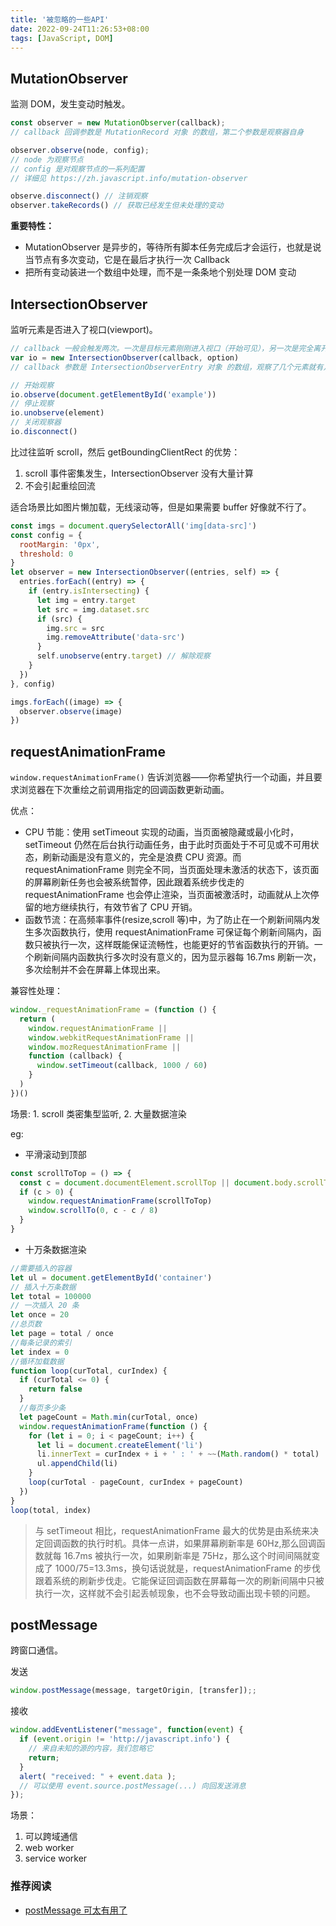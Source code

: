 ```yaml
---
title: '被忽略的一些API'
date: 2022-09-24T11:26:53+08:00
tags: [JavaScript, DOM]
---
```


## MutationObserver

监测 DOM，发生变动时触发。

```JavaScript
const observer = new MutationObserver(callback);
// callback 回调参数是 MutationRecord 对象 的数组，第二个参数是观察器自身

observer.observe(node, config);
// node 为观察节点
// config 是对观察节点的一系列配置
// 详细见 https://zh.javascript.info/mutation-observer

observe.disconnect() // 注销观察
observer.takeRecords() // 获取已经发生但未处理的变动
```

**重要特性：**

- MutationObserver 是异步的，等待所有脚本任务完成后才会运行，也就是说当节点有多次变动，它是在最后才执行一次 Callback
- 把所有变动装进一个数组中处理，而不是一条条地个别处理 DOM 变动

## IntersectionObserver

监听元素是否进入了视口(viewport)。

```JavaScript
// callback 一般会触发两次。一次是目标元素刚刚进入视口（开始可见），另一次是完全离开视口（开始不可见）。
var io = new IntersectionObserver(callback, option)
// callback 参数是 IntersectionObserverEntry 对象 的数组，观察了几个元素就有几个对象

// 开始观察
io.observe(document.getElementById('example'))
// 停止观察
io.unobserve(element)
// 关闭观察器
io.disconnect()
```

比过往监听 scroll，然后 getBoundingClientRect 的优势：

1. scroll 事件密集发生，IntersectionObserver 没有大量计算
2. 不会引起重绘回流

适合场景比如图片懒加载，无线滚动等，但是如果需要 buffer 好像就不行了。

```JavaScript
const imgs = document.querySelectorAll('img[data-src]')
const config = {
  rootMargin: '0px',
  threshold: 0
}
let observer = new IntersectionObserver((entries, self) => {
  entries.forEach((entry) => {
    if (entry.isIntersecting) {
      let img = entry.target
      let src = img.dataset.src
      if (src) {
        img.src = src
        img.removeAttribute('data-src')
      }
      self.unobserve(entry.target) // 解除观察
    }
  })
}, config)

imgs.forEach((image) => {
  observer.observe(image)
})
```

## requestAnimationFrame

`window.requestAnimationFrame()` 告诉浏览器——你希望执行一个动画，并且要求浏览器在下次重绘之前调用指定的回调函数更新动画。

优点：

- CPU 节能：使用 setTimeout 实现的动画，当页面被隐藏或最小化时，setTimeout 仍然在后台执行动画任务，由于此时页面处于不可见或不可用状态，刷新动画是没有意义的，完全是浪费 CPU 资源。而 requestAnimationFrame 则完全不同，当页面处理未激活的状态下，该页面的屏幕刷新任务也会被系统暂停，因此跟着系统步伐走的 requestAnimationFrame 也会停止渲染，当页面被激活时，动画就从上次停留的地方继续执行，有效节省了 CPU 开销。
- 函数节流：在高频率事件(resize,scroll 等)中，为了防止在一个刷新间隔内发生多次函数执行，使用 requestAnimationFrame 可保证每个刷新间隔内，函数只被执行一次，这样既能保证流畅性，也能更好的节省函数执行的开销。一个刷新间隔内函数执行多次时没有意义的，因为显示器每 16.7ms 刷新一次，多次绘制并不会在屏幕上体现出来。

兼容性处理：

```JavaScript
window._requestAnimationFrame = (function () {
  return (
    window.requestAnimationFrame ||
    window.webkitRequestAnimationFrame ||
    window.mozRequestAnimationFrame ||
    function (callback) {
      window.setTimeout(callback, 1000 / 60)
    }
  )
})()
```

场景: 1. scroll 类密集型监听, 2. 大量数据渲染

eg:

- 平滑滚动到顶部

```JavaScript
const scrollToTop = () => {
  const c = document.documentElement.scrollTop || document.body.scrollTop
  if (c > 0) {
    window.requestAnimationFrame(scrollToTop)
    window.scrollTo(0, c - c / 8)
  }
}
```

- 十万条数据渲染

```JavaScript
//需要插入的容器
let ul = document.getElementById('container')
// 插入十万条数据
let total = 100000
// 一次插入 20 条
let once = 20
//总页数
let page = total / once
//每条记录的索引
let index = 0
//循环加载数据
function loop(curTotal, curIndex) {
  if (curTotal <= 0) {
    return false
  }
  //每页多少条
  let pageCount = Math.min(curTotal, once)
  window.requestAnimationFrame(function () {
    for (let i = 0; i < pageCount; i++) {
      let li = document.createElement('li')
      li.innerText = curIndex + i + ' : ' + ~~(Math.random() * total)
      ul.appendChild(li)
    }
    loop(curTotal - pageCount, curIndex + pageCount)
  })
}
loop(total, index)
```

> 与 setTimeout 相比，requestAnimationFrame 最大的优势是由系统来决定回调函数的执行时机。具体一点讲，如果屏幕刷新率是 60Hz,那么回调函数就每 16.7ms 被执行一次，如果刷新率是 75Hz，那么这个时间间隔就变成了 1000/75=13.3ms，换句话说就是，requestAnimationFrame 的步伐跟着系统的刷新步伐走。它能保证回调函数在屏幕每一次的刷新间隔中只被执行一次，这样就不会引起丢帧现象，也不会导致动画出现卡顿的问题。

## postMessage

跨窗口通信。

发送

```JavaScript
window.postMessage(message, targetOrigin, [transfer]);;
```

接收

```JavaScript
window.addEventListener("message", function(event) {
  if (event.origin != 'http://javascript.info') {
    // 来自未知的源的内容，我们忽略它
    return;
  }
  alert( "received: " + event.data );
  // 可以使用 event.source.postMessage(...) 向回发送消息
});
```

场景：

1. 可以跨域通信
2. web worker
3. service worker

### 推荐阅读

- [postMessage 可太有用了](https://juejin.cn/post/6844903665694687240#heading-11)
